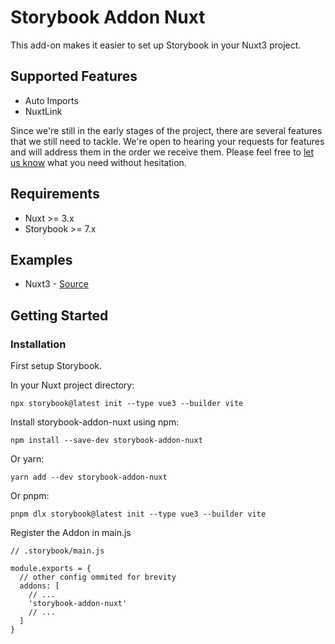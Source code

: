 # Storybook Addon Nuxt

This add-on makes it easier to set up Storybook in your Nuxt3 project.

## Supported Features

- Auto Imports
- NuxtLink

Since we're still in the early stages of the project, there are several features that we still need to tackle. We're open to hearing your requests for features and will address them in the order we receive them.
Please feel free to [let us know](https://github.com/hirotaka/storybook-addon-nuxt/discussions) what you need without hesitation.

## Requirements

- Nuxt >= 3.x
- Storybook >= 7.x

## Examples

- Nuxt3 - [Source](./examples/nuxt3/)

## Getting Started

### Installation

First setup Storybook.

In your Nuxt project directory:

```
npx storybook@latest init --type vue3 --builder vite
```

Install storybook-addon-nuxt using npm:

```
npm install --save-dev storybook-addon-nuxt
```

Or yarn:

```
yarn add --dev storybook-addon-nuxt
```

Or pnpm:

```
pnpm dlx storybook@latest init --type vue3 --builder vite
```

Register the Addon in main.js

```
// .storybook/main.js

module.exports = {
  // other config ommited for brevity
  addons: [
    // ...
    'storybook-addon-nuxt'
    // ...
  ]
}
```
